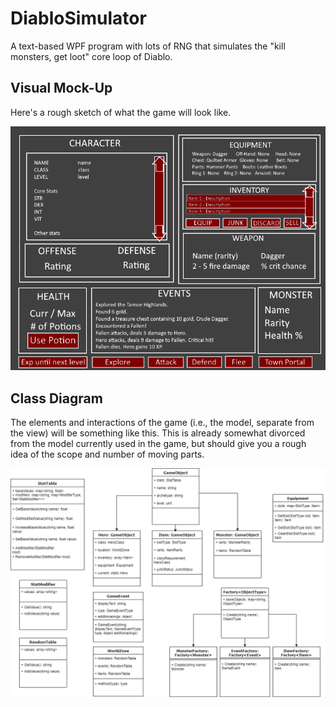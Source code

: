 # DiabloSimulator
A text-based WPF program with lots of RNG that simulates the "kill monsters, get loot" core loop of Diablo.

## Visual Mock-Up
Here's a rough sketch of what the game will look like.

![Diablo Simulator Game Screen Mockup](/Assets/UI_GameScreen_Mockup.png)

## Class Diagram
The elements and interactions of the game (i.e., the model, separate from the view) will be something like this. This is already somewhat divorced from the model currently used in the game, but should give you a rough idea of the scope and number of moving parts.

![Diablo Simulator Class Diagram](/Assets/Class_Diagram.png)
